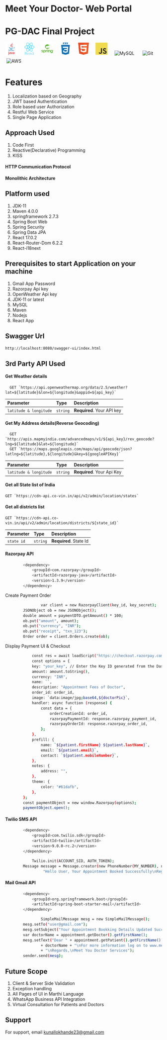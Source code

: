 # Meet Your Doctor- Web Portal
# PG-DAC Final Project
<div>
  <img src="https://github.com/devicons/devicon/blob/master/icons/java/java-original-wordmark.svg" title="Java" alt="Java" width="40" height="40"/>&emsp;
  <img src="https://github.com/devicons/devicon/blob/master/icons/react/react-original-wordmark.svg" title="React" alt="React" width="40" height="40"/>&emsp;
  <img src="https://github.com/devicons/devicon/blob/master/icons/spring/spring-original-wordmark.svg" title="Spring" alt="Spring" width="40" height="40"/>&emsp;
  <img src="https://github.com/devicons/devicon/blob/master/icons/css3/css3-plain-wordmark.svg"  title="CSS3" alt="CSS" width="40" height="40"/>&emsp;
  <img src="https://github.com/devicons/devicon/blob/master/icons/html5/html5-original.svg" title="HTML5" alt="HTML" width="40" height="40"/>&emsp;
  <img src="https://github.com/devicons/devicon/blob/master/icons/javascript/javascript-original.svg" title="JavaScript" alt="JavaScript" width="40" height="40"/>&emsp;	
  <img title="MySQL" alt="MySQL" src="https://raw.githubusercontent.com/Thomas-George-T/Thomas-George-T/master/assets/mysql.svg" width="40" height="40" style="vertical-align:down; margin:4px"/>&emsp;
  <img title="Git" alt="Git" src="https://raw.githubusercontent.com/Thomas-George-T/Thomas-George-T/master/assets/git.svg" width="70" height="40" style="vertical-align:down; margin:4px"/>&emsp;
	<img title="AWS" alt="AWS" src="https://raw.githubusercontent.com/Thomas-George-T/Thomas-George-T/master/assets/aws.svg" width="60" height="40" style="vertical-align:down; margin:4px"/>&emsp;
</div>

# Features
1. Localization based on Geography
2. JWT based Authentication
3. Role based user Authorization
4. Restful Web Service
5. Single Page Application

## Approach Used
1. Code First
2. Reactive(Declarative) Programming
3. KISS

#### HTTP Communication Protocol

#### Monolithic Architecture

## Platform used
1. JDK-11
2. Maven 4.0.0
3. springframework 2.7.3
4. Spring Boot Web
5. Spring Security 
6. Spring Data JPA
7. React 17.0.2
8. React-Router-Dom 6.2.2
9. React-i18next


## Prerequisites to start Application on your machine
1. Gmail App Password
2. Razorpay Api key
3. OpenWeather Api key
4. JDK-11 or latest
5. MySQL
6. Maven
7. Nodejs
8. React App



## Swagger Url
```bash
http://localhost:8080/swagger-ui/index.html
```


## 3rd Party API Used 

#### Get Weather details

```http
  GET `https://api.openweathermap.org/data/2.5/weather?lat=${latitude}&lon=${longitude}&appid=${api_key}`
```

| Parameter | Type     | Description                |
| :-------- | :------- | :------------------------- |
| `latitude & longitude` | `string` | **Required**. Your API key |

#### Get My Address details(Reverse Geocoding)

```http
  GET `http://apis.mapmyindia.com/advancedmaps/v1/${api_key}/rev_geocode?lng=${latitude}&lat=${longitude}`
  GET `https://maps.googleapis.com/maps/api/geocode/json?latlng=${latitude},${longitude}&key=${googleAPIKey}`
```

| Parameter | Type     | Description                       |
| :-------- | :------- | :-------------------------------- |
| `latitude & longitude`      | `string` | **Required**. Your Api Key |

#### Get all State list of India
```http
GET `https://cdn-api.co-vin.in/api/v2/admin/location/states`
```
#### Get all districts list
```http
GET `https://cdn-api.co-vin.in/api/v2/admin/location/districts/${state_id}`
```

| Parameter | Type     | Description                       |
| :-------- | :------- | :-------------------------------- |
| `state id`      | `string` | **Required**. State Id |

#### Razorpay API
```bash
		<dependency>
			<groupId>com.razorpay</groupId>
			<artifactId>razorpay-java</artifactId>
			<version>1.3.9</version>
		</dependency>
```
Create Payment Order
```bash
                var client = new RazorpayClient(key_id, key_secret);
		JSONObject ob = new JSONObject();
		double amount = paymentDTO.getAmount() * 100;
		ob.put("amount", amount);
		ob.put("currency", "INR");
		ob.put("receipt", "txn_123");
		Order order = client.Orders.create(ob);
```
Display Payment UI & Checkout
```bash
            const res = await loadScript("https://checkout.razorpay.com/v1/checkout.js");
            const options = {
            key: "your_key", // Enter the Key ID generated from the Dashboard
            amount: amount.toString(),
            currency: "INR",
            name: ``,
            description: "Appointment Fees of Doctor",
            order_id: order_id,
            image: `data:image/jpg;base64,${doctorPic}`,
            handler: async function (response) {
                const data = {
                    orderCreationId: order_id,
                    razorpayPaymentId: response.razorpay_payment_id,
                    razorpayOrderId: response.razorpay_order_id,
                };
            },
            prefill: {
                name: `${patient.firstName} ${patient.lastName}`,
                email: `${patient.email}`,
                contact: `${patient.mobileNumber}`,
            },
            notes: {
                address: "",
            },
            theme: {
                color: "#61dafb",
            },
        };
        const paymentObject = new window.Razorpay(options);
        paymentObject.open();
```
#### Twilio SMS API
```bash
		<dependency>
			<groupId>com.twilio.sdk</groupId>
			<artifactId>twilio</artifactId>
			<version>9.0.0-rc.2</version>
		</dependency>
```
```bash
            Twilio.init(ACCOUNT_SID, AUTH_TOKEN);
		Message message = Message.creator(new PhoneNumber(MY_NUMBER), new PhoneNumber("+917620608558"),
				 "Hello User, Your Appointment Booked Successfully\nRegards,\nMeet Your Doctor").create();
```
#### Mail Gmail API
```bash
		<dependency>
			<groupId>org.springframework.boot</groupId>
			<artifactId>spring-boot-starter-mail</artifactId>
		</dependency>
```
```bash
                SimpleMailMessage mesg = new SimpleMailMessage();
		mesg.setTo("user@gmail.com");
		mesg.setSubject("Your Appointment Bookking Details Updated Successfully");
		var doctorName = appointment.getDoctor().getFirstName();
		mesg.setText("Dear " + appointment.getPatient().getFirstName() + ",\nYour Appointment Closed By Doctor. "
				+ doctorName + "\nFor more information log on to www.meetyourdoctor.co.in"
				+ "\nRegards,\nMeet You Doctor Services");
		sender.send(mesg);
```
## Future Scope
1. Client & Server Side Validation
2. Exception handling
3. All Pages of UI in Marthi Language
4. WhatsApp Business API Integration
5. Virtual Consultation for Patients and Doctors 

## Support

For support, email kunallokhande23@gmail.com


